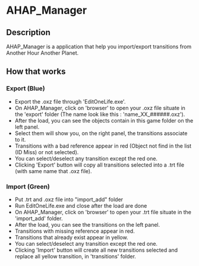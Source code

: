 # AHAP_Manager
## Description

AHAP_Manager is a application that help you import/export transitions from Another Hour Another Planet.<br>

## How that works

### Export (Blue)

- Export the .oxz file through 'EditOneLife.exe'.
- On AHAP_Manager, click on 'browser' to open your .oxz file situate in the 'export' folder (The name look like this : 'name_XX_######.oxz').
- After the load, you can see the objects contain in this game folder on the left panel.
- Select them will show you, on the right panel, the transitions associate to it.
- Transitions with a bad reference appear in red (Object not find in the list (ID Miss) or not selected).
- You can select/deselect any transition except the red one.
- Clicking 'Export' button will copy all transitions selected into a .trt file (with same name that .oxz file).

### Import (Green)

- Put .trt and .oxz file into "import_add" folder
- Run EditOneLife.exe and close after the load are done
- On AHAP_Manager, click on 'browser' to open your .trt file situate in the 'import_add' folder.
- After the load, you can see the transitions on the left panel.
- Transitions with missing reference appear in red.
- Transitions that already exist appear in yellow.
- You can select/deselect any transition except the red one.
- Clicking 'Import' button will create all new transitions selected and replace all yellow transition, in 'transitions' folder.
